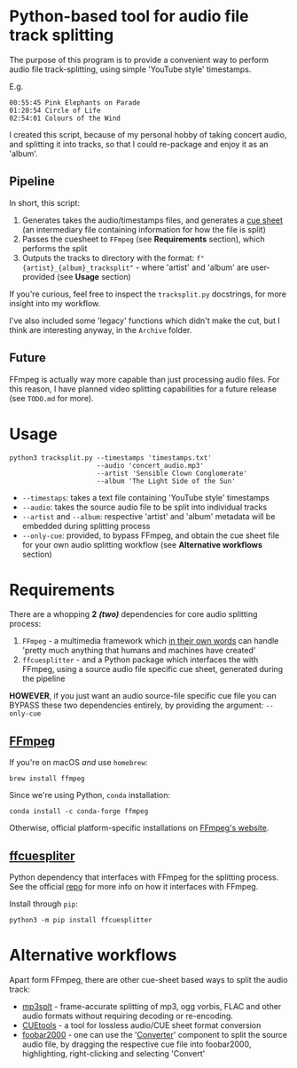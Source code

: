 # Python-based tool for audio file track splitting
The purpose of this program is to provide a convenient way to perform audio file track-splitting, using simple 'YouTube style' timestamps. 

E.g.
```
00:55:45 Pink Elephants on Parade
01:20:54 Circle of Life
02:54:01 Colours of the Wind
```

I created this script, because of my personal hobby of taking concert audio, and splitting it into tracks, so that I could re-package and enjoy it as an 'album'. 

## Pipeline
In short, this script:
1) Generates takes the audio/timestamps files, and generates a [cue sheet](https://en.wikipedia.org/wiki/Cue_sheet_(computing)) (an intermediary file containing information for how the file is split)
2) Passes the cuesheet to `FFmpeg` (see **Requirements** section), which performs the split
3) Outputs the tracks to directory with the format: `f"{artist}_{album}_tracksplit"` - where 'artist' and 'album' are user-provided (see **Usage** section)

If you're curious, feel free to inspect the `tracksplit.py` docstrings, for more insight into my workflow. 

I've also included some 'legacy' functions which didn't make the cut, but I think are interesting anyway, in the `Archive` folder.

## Future
FFmpeg is actually way more capable than just processing audio files. For this reason, I have planned video splitting capabilities for a future release (see `TODO.md` for more).
# Usage
```shell
python3 tracksplit.py --timestamps 'timestamps.txt' 
                      --audio 'concert_audio.mp3'
                      --artist 'Sensible Clown Conglomerate'
                      --album 'The Light Side of the Sun'
```

* `--timestaps`: takes a text file containing 'YouTube style' timestamps 
* `--audio`: takes the source audio file to be split into individual tracks
* `--artist` and `--album`: respective 'artist' and 'album' metadata will be embedded during splitting process
* `--only-cue`: provided, to bypass FFmpeg, and obtain the cue sheet file for your own audio splitting workflow (see **Alternative workflows** section)

# Requirements
There are a whopping **2** ***(two)*** dependencies for core audio splitting process:
1) `FFmpeg` - a multimedia framework which [in their own words](https://ffmpeg.org/about.html) can handle 'pretty much anything that humans and machines have created'
2) `ffcuesplitter` - and a Python package which interfaces the with FFmpeg, using a source audio file specific cue sheet, generated during the pipeline   

**HOWEVER**, if you just want an audio source-file specific cue file you can BYPASS these two dependencies entirely, by providing the argument: `--only-cue`

## [FFmpeg](https://ffmpeg.org/)
If you're on macOS *and* use `homebrew`:
```shell
brew install ffmpeg
``` 
Since we're using Python, `conda` installation:
```shell
conda install -c conda-forge ffmpeg
```
Otherwise, official platform-specific installations on [FFmpeg's website](https://ffmpeg.org/download.html).

## [ffcuespliter](https://pypi.org/project/ffcuesplitter/)

Python dependency that interfaces with FFmpeg for the splitting process. See the official [repo](https://github.com/jeanslack/FFcuesplitter) for more info on how it interfaces with FFmpeg. 

Install through `pip`:
```shell
python3 -m pip install ffcuesplitter 
```

# Alternative workflows
Apart form FFmpeg, there are other cue-sheet based ways to split the audio track:
- [mp3splt](https://github.com/mp3splt/mp3splt) - frame-accurate splitting of mp3, ogg vorbis, FLAC and other audio formats without requiring decoding or re-encoding. 
- [CUEtools](https://github.com/gchudov/cuetools.net) - a tool for lossless audio/CUE sheet format conversion
- [foobar2000](https://www.foobar2000.org/) - one can use the '[Converter](https://wiki.hydrogenaud.io/index.php?title=Foobar2000:Converter)' component to split the source audio file, by dragging the respective cue file into foobar2000, highlighting, right-clicking and selecting 'Convert'
